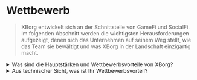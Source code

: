 # Wettbewerb

> XBorg entwickelt sich an der Schnittstelle von GameFi und SocialFi. Im folgenden Abschnitt werden die wichtigsten Herausforderungen aufgezeigt, denen sich das Unternehmen auf seinem Weg stellt, wie das Team sie bewältigt und was XBorg in der Landschaft einzigartig macht.

<details>

<summary>Was sind die Hauptstärken und Wettbewerbsvorteile von XBorg?</summary>

**Netzwerk**

Das Wachstum und die Expansion von XBorg werden durch ein Netzwerk einflussreicher Berater und Investoren in der Gaming- und Esports-Branche vorangetrieben. XBorg Ventures baut auf diesem Netzwerk auf, indem es das Team mit den führenden Blockchains und Spieleentwicklern verbindet und ihnen ermöglicht, innovative und spannende neue Produkte zu schaffen.

#### Community

Die XBorg-Community umfasst über 10.000 aktive Spieler, Entwickler und GameFi-Investoren. Das Gremium und das Governance-System umfassen einige der klügsten Köpfe in Web3 und stellen sicher, dass XBorg immer an vorderster Front der Gaming-Technologie steht.

#### Esports & Legitimität

Als führende Web3 Esports-Organisation wird XBorg von Brave Software gesponsert und ist in den wettbewerbsfähigsten Web3 Esports-Titeln die Nummer eins. XBorg ist verantwortlich für die Schaffung der Xtreme Championship Series (XCS), der ersten und größten Web3 Esports-Liga überhaupt.

#### SwissBorg

XBorg wird auch von SwissBorg unterstützt, einem Start-up, das erfolgreich auf 700.000 Benutzer skaliert ist. Mit engem Kontakt zu Führungskräften unterstützt SwissBorg die Roadmap, die Produktumsetzung und das Networking. XBorg verdankt einen Großteil seines Erfolgs der Unterstützung und Anleitung von SwissBorg.

</details>

<details>

<summary>Aus technischer Sicht, was ist Ihr Wettbewerbsvorteil?</summary>

Aus technologischer Sicht ist die Implementierung eines Credential-Netzwerks im Bereich des Gamings eine wirklich einzigartige Innovation. Es ähnelt jedoch dem Lens-Protokoll, das soziale Daten verwendet, um ein Netzwerk aufzubauen. Unsere Plattform hingegen nutzt Spieldaten, um ein spezifisches Datenetzwerk für Spiele zu etablieren. Während sich andere Unternehmen wie Galxe darauf konzentriert haben, ein Credential-Netzwerk aufzubauen, haben sie nicht den gleichen dedizierten Fokus auf Gaming.

Unsere technologischen Fortschritte sind auf unsere geschickte Integration von Spieldaten über verschiedene Vertriebsplattformen (einschließlich, aber nicht beschränkt auf Steam, FaceIt und Riot Games) und die Erstellung von benutzerdefinierten API-Integrationen mit Spielen zurückzuführen. Um unsere Plattform weiter zu differenzieren, haben wir proprietäre Anwendungen auf Basis des Netzwerks entwickelt, wie z.B. die Fan-Engagement-App, dezentralisierte Gaming-Communities und den Soulbound-Launchpad, die zu unserem einzigartigen Credential-Netzwerk beitragen.

</details>